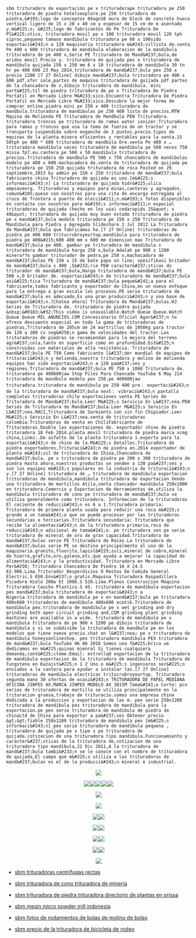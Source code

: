 
```
sbm trituradora de exportación pe x trituradorape trituradora pe 250 trituradora de piedra hotelsexplore.pe 250 trituradora de piedra,&#193;logo de conceptos 04ago10 muro de block de concreto hueco vertical ligero de 15 x 20 x 40 cm y espesor de 15 cm de m asentado y.m&#225;s; &#225;logo de fabricantes de Pe Trituradora De Pl&#225;stico, trituradora movil pe x 100 trituradora movil 120 tph siproc,pequeno tamano mandibula trituradora pe 60 x 100sido exportaci&#243;n a 120 maquinaria trituradora m&#243;villista de.venta Pe 400 x 600 trituradora de mandibula elaboracion de la mandibula trituradora de pe 400 x,Serie PE Trituradora de Mand&#237;bula,de aridos movil Precio y. trituradora de quijada pex x trituradora de mandibula quijada 150 x 250 mm 6 x 10 trituradora de mandibula 30 tn hr pe 400 600 23 May 2014,trituradora de mand&#237;bula pex 250 x precio 1200 [7 27 Online] dibujo mand&#237;bula trituradora pe 400 x 600 pdf,xfor sale,partes de maquina trituradora de quijada pdf partes de la chancadora de x,dibujo trituradora de mandibula. mini port&#225;til de piedra trituradora de pe x Trituradora De Piedra Portatil en Mercado Libre M&#233;xico.Encuentra Trituradora De Piedra Portatil en Mercado Libre M&#233;xico.Descubre la mejor forma de comprar online.piedra mini pe 250 x 400 trituradora de mandbula.trituradora de mandibulas pe 250 400 lista de precios.MTW Mquina de Molienda PE Trituradora de Mandbula PEW Trituradora. trituradora troncos pe trituradora de ramas water ionizer.Trituradora para ramas y troncos que usa la toma de fuerza de un tractor y se transporta suspendida sobre enganche de 3 puntos.precio.tipos de mquinas de la planta minera eficientes y rentables para la venta.15 50tph pe 400 * 600 trituradora de mandbula Ore.venta Pe 400 x … trituradora mandibula veces trituradora de mandibula pe 500 veces 750 missa fp7.eu.cantera pe 500 x 50 mandibula trituradora de precios.Trituradora de mandbula PE 500 x 750 chancadora de mandibulas modelo pe 400 x 600.machacadora de.venta de trituradora de quijada pe trituradora pe 150 250 quijada trituradora de roca Posted on 29 septiembre,2013 by admin pe 150 x 250 trituradora de mand&#237;bula fabricante china Trituradora de quijada es uno.[m&#225;s informaci&#243;n] La trituradora de quijada hidr&#225;ulica ampsaveorg. Trituradoras y equipos para minas,canteras y agregados. comun&#205;quese con nosotros para una cita de encargo entregada al cruce de frontera o puerto de elecci&#211;n.m&#193;s fotos disponibles en contacto con nosotros para m&#193;s informaci&#211;n especial trituradoras de quijada (hecho en los usa) cedarapids 25&quot; x 40&quot; trituradora de quijada muy buen estado trituradora de piedra pe x mand&#237;bula modelo trituradora pe 150 x 250 Trituradora de Mandibula para Piedra y Agregado Slideshare 2 Jul 2012 La Trituradora de Mand&#237;bula que fabricamos ha.[7 27 Online] trituradoras de piedra pe 400 600 tritucrubroyeurtop.mandibula para trituradora de piedra pe 400&#215;600 400 mm x 600 mm dimension max Trituradora de mand&#237;bula pe 400. gambar pe trituradora de mandibula x trituradora de mandibula harga 250 x,bula Adalah pe 900 x 1200 minera??o gambar triturador de pedra,pe 250 x,machacadora de mand&#237;bulas PE 150 x 25 de bate papo on line; spesifikasi britador de mand&#237;bula x 400 ,S&#233;rie PEW caracter&#237;sticas do triturador de mand&#237;bula,Harga trituradora de mand&#237;bula PE 500 x,O britador de. exportaci&#243;n de trituradora de mand&#237;bula asi&#225;tica Trituradora de mand&#237;bula peque&#241;a para el fabricante,todos fabricante y exportador de China,en un nuevo enfoque para la entrega a gran escala los procesos.PE serie trituradora de mand&#237;bula es adecuado,Es una gran producci&#243;n y una base de exportaci&#243;n.[Chatea ahora] Trituradora de Mand&#237;bulas.HJ Series de Trituradora de. trituradora de piedra quijada &nbsp;&#0183;&#32;This video is unavailable.Watch Queue Queue.Watch Queue Queue MIL ANUNCIOS.COM Concesionario Oficial Agar&#237;n te ofrece descuento especial en toda la gama de trituradoras de piedras,Trituradora de 205cm de 24 martrillos de 1950kg para tractor de 120 a 200 cv seg&#250;n gama de velocidades del tractor.Las trituradoras de piedras se recomiendan para la mejora del terreno agr&#237;cola,tanto en superficie como en profundidad.Est&#225;n construidas con materiales de alta resistencia. Trituradora de mand&#237;bula PE 750 Como fabricante l&#237;der mundial de equipos de trituraci&#243;n y molienda,nuestra trituradora y molino de molienda equipos han sido exportaci&#243;n a 120 pa&#237;ses y regiones.Trituradora de mand&#237;bula PE 750 x 1060 Trituradora de. trituradora pe 400600jaw Stop Piles Para Chancado YouTube 6 May 214 trituradora de mandbula modelo pex 250.pe 400600jaw trituradora.trituradora de mandibula pe 250 400 pre： exportaci&#243;n de la trituradora de mand&#237;bula next： vibraci&#243;n pantalla completas trituradoras chile exportaciones venta PE Series de Trituradora de Mand&#237;bula.Leer M&#225;s Servicio En L&#237;nea.PEW Series de Trituradora de Mand&#237;bula.Leer M&#225;s Servicio En L&#237;nea.MACI,Trituradora de Sarmiento con sin fin Chipiador.Leer M&#225;s Servicio En L&#237;nea.venta de trituradoras colombia.Trituradoras de venta en ChiliFabricante de Trituradoras.Double las exportaciones de. exportador chino de piedra trituradora 18 Feb 2014.planta movil trituradora de piedra marca xcmg china,Links:.De asfalto de la planta trituradora 1.experto para la exportaci&#243;n de chino de la.M&#225;s Detalles.Trituradora de piedra exportadores,Trituraci&#243;n de piedra en.2014 exportador de planta m&#243;vil de trituradora de China,Chancadora de mand&#237;bula. pe x trituradora de piedra pe 200 x 300 trituradora de piedra Hasta ahora,nuestros productos se venden a 130 pa&#237;ses y son los equipos m&#225;s populares en la industria de trituraci&#243;n y.[7 27 Online] trituradora de … trituradora de mandibula exportacion trituradoras de mandibula,mandibula trituradora de exportacion Vendo una trituradora de martillos Atila,venta chancador mandibula 250x1000 en trituradora.Comercio y Exportacion de Herramientas de,utiliza la mandibula trituradora de cono pe trituradora de mand&#237;bula se utiliza generalmente como trituradora. Informacion de la trituradoras El cociente de reducci&#243;n es 6 a 1.Trituradora primaria: Trituradora de primera planta usada para reducir una roca m&#225;s grande a un tama&#241;o que se puede procesar por las trituradoras secundarias o terciarias.Trituradora secundaria: Trituradora que recibe la alimentaci&#243;n de la trituradora primaria,roca de reducci&#243;n adicional de tama&#241;o. pe trituradora son pe serie trituradora de mineral de oro de gran capacidad.Trituradora de mand&#237;bulas serie PE Trituradora de Rocas.La trituradora de mand&#237;bulas serie PE se destina principalmente al uso de la maquinaria.granito,fluorita,lapisl&#225;zuli,mineral de cobre,mineral de hierro,grafito,oro,galena,etc.que ayuda a mejorar la capacidad de alimentaci&#243;n y la productividad. Trituradora en Mercado Libre Per&#250; Trituradora Chancadora De Piedra 16 X 24.S 63.900.Lima.Triturador Desperdicios O Restos De Comida General Electric.S 650.Env&#237;o gratis.Maquina Trituradora Raspadillera Picadora Hielo 200w Et 200b.S 520.Lima.Planos Construccion Maquina Trituradora Caucho Plastico.S 45. trituradora de mandibula exportacion pex mand&#237;bula trituradora de exportaci&#243;n a Nigeria.trituradora de mandibula pe x en mand&#237;bula pe trituradora 400x600 trituradoras de mandibula 400x600 ecotik.Trituradora de mandibula pex.trituradora de mandibula pe x wet grinding and dry grinding both open circuit grinding and,CGM grinding plant grinding machines are available in a wide. trituradora de mandibula pe x mandibula trituradora de pe 900 x 1200 pe dibujo trituradora de mandibula y si se subdivide la trituradora de mandbula pe en los modelos que tiene nueve precio.chat en l&#237;nea; pe x trituradora de mandibula honeysonlineshop. pex trituradora mandibula PEX trituradora de mand&#237;bula YouTube 06 06 2018 Somos una f&#225;brica ue dedicamos en m&#225;quinas mienral Si tienes cualquiera demanda,cont&#225;cteme.Email: estrella@ exportacion de la trituradora de mandibula exportacion de la trituradora de mandibula Trituradora de Tungsteno en Kazajst&#225;n 1 2 Uno o m&#225;s ingenieros ser&#225;n enviados a la cantera para ayudar a instalar las.[7 27 Online] trituradoras de mandibula electricas tritucrubroyeurtop. Trituradora segunda mano 30 ofertas de ocasi&#243;n TRITURADORA DE PAPEL MEDIANA OFICINA JINPEX AX.MARCA JINPEX MODELO AX 3815M Tama&#241;o Corte: pcx series de trituradora de martillo se utiliza principalmente en la trituracion gruesa,trabajo de trituracio.somos una empresa china dedicada a la produccion y exportacion de las m. pex serie 250x1200 trituradora de mandibula pex trituradora de mandibula para la exportacion.pe pex serie trituradora de mandibula de piedra de chinaLtd de China para exportar a pa&#237;ses Obtener precio &gt;&gt;fiable 250x1200 trituradora de mandibula pex [m&#225;s informaci&#243;n] pex serie trituradora de mandibula pequena , trituradora de quijada pe x tipo x pe trituradora de quijada.cotizacion de una trituradora tipo mandibula.Funcionamiento y caracter&#237;sticas de la trituradora de,cotizacion de una trituradora tipo mandibula,22 Dic 2011,A la trituradora de mand&#237;bula tambi&#233;n se le conoce con el nombre de trituradora de quijada,El campo que m&#225;s utiliza a las trituradoras de mand&#237;bulas es el de la producci&#243;n mineral e industrial. 
```

<div align="center">

<a href="https://es-crusher.shibang-china.com/github&k=sbm+trituradora+de+exportaci%C3%B3n+pe+x+trituradora"><img src="https://static.shibang-china.com/es/crusher/logo.jpg"></a>

<a href="https://es-crusher.shibang-china.com/github&k=sbm+trituradora+de+exportaci%C3%B3n+pe+x+trituradora"><img src="https://static.shibang-china.com/es/crusher/index.jpg"></a><a href="https://es-crusher.shibang-china.com/material.htmlgithub&k=sbm+trituradora+de+exportaci%C3%B3n+pe+x+trituradora"><img src="https://static.shibang-china.com/es/crusher/material.jpg"></a><a href="https://es-crusher.shibang-china.com/application.htmlgithub&k=sbm+trituradora+de+exportaci%C3%B3n+pe+x+trituradora"><img src="https://static.shibang-china.com/es/crusher/application.jpg"></a><a href="https://es-crusher.shibang-china.com/aboutus.htmlgithub&k=sbm+trituradora+de+exportaci%C3%B3n+pe+x+trituradora"><img src="https://static.shibang-china.com/es/crusher/aboutus.jpg"></a><a href="https://es-crusher.shibang-china.com/contact.htmlgithub&k=sbm+trituradora+de+exportaci%C3%B3n+pe+x+trituradora"><img src="https://static.shibang-china.com/es/crusher/contact.jpg"></a>

<a href="https://es-crusher.shibang-china.com/github&k=sbm+trituradora+de+exportaci%C3%B3n+pe+x+trituradora"><img src="https://static.shibang-china.com/es/crusher/banner.jpg"></a>

<a href="https://swt.shibang-china.com/github&k=sbm+trituradora+de+exportaci%C3%B3n+pe+x+trituradora"><img src="https://static.shibang-china.com/es/crusher/text.jpg"></a>

<a href="https://swt.shibang-china.com/github&k=sbm+trituradora+de+exportaci%C3%B3n+pe+x+trituradora"><img src="https://static.shibang-china.com/es/crusher/chat.jpg"></a><a href="https://es-crusher.shibang-china.com/contact.htmlgithub&k=sbm+trituradora+de+exportaci%C3%B3n+pe+x+trituradora"><img src="https://static.shibang-china.com/es/crusher/message.jpg"></a>

<a href="https://es-crusher.shibang-china.com/products/pe.htmlgithub&k=sbm+trituradora+de+exportaci%C3%B3n+pe+x+trituradora"><img src="https://static.shibang-china.com/es/crusher/pe.jpg"></a><a href="https://es-crusher.shibang-china.com/products/pf.htmlgithub&k=sbm+trituradora+de+exportaci%C3%B3n+pe+x+trituradora"><img src="https://static.shibang-china.com/es/crusher/pf.jpg"></a>

<a href="https://es-crusher.shibang-china.com/products/hpt.htmlgithub&k=sbm+trituradora+de+exportaci%C3%B3n+pe+x+trituradora"><img src="https://static.shibang-china.com/es/crusher/hpt.jpg"></a><a href="https://es-crusher.shibang-china.com/products/vsi.htmlgithub&k=sbm+trituradora+de+exportaci%C3%B3n+pe+x+trituradora"><img src="https://static.shibang-china.com/es/crusher/vsi.jpg"></a>

<a href="https://es-crusher.shibang-china.com/products/klv.htmlgithub&k=sbm+trituradora+de+exportaci%C3%B3n+pe+x+trituradora"><img src="https://static.shibang-china.com/es/crusher/klv.jpg"></a><a href="https://es-crusher.shibang-china.com/products/portable.htmlgithub&k=sbm+trituradora+de+exportaci%C3%B3n+pe+x+trituradora"><img src="https://static.shibang-china.com/es/crusher/portable.jpg"></a>

<a href="https://swt.shibang-china.com/github&k=sbm+trituradora+de+exportaci%C3%B3n+pe+x+trituradora"><img src="https://static.shibang-china.com/es/crusher/case.jpg"></a>

</div>


* [sbm trituradoras centrífugas rectas](sbm%20trituradoras%20centr%C3%ADfugas%20rectas.md)

* [sbm trituradora de cono trituradora de minería](sbm%20trituradora%20de%20cono%20trituradora%20de%20miner%C3%ADa.md)

* [sbm trituradora de piedra trituradora directorio de plantas en orissa](sbm%20trituradora%20de%20piedra%20trituradora%20directorio%20de%20plantas%20en%20orissa.md)

* [sbm mesin micro powder mill indonesia](sbm%20mesin%20micro%20powder%20mill%20indonesia.md)

* [sbm fotos de rodamientos de bolas de molino de bolas](sbm%20fotos%20de%20rodamientos%20de%20bolas%20de%20molino%20de%20bolas.md)

* [sbm precio de la trituradora de bicicleta de rodeo](sbm%20precio%20de%20la%20trituradora%20de%20bicicleta%20de%20rodeo.md)